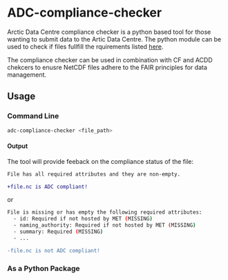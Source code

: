 # ADC-compliance-checker
Arctic Data Centre compliance checker is a python based tool for those wanting to submit data to the Artic Data Centre. The python module can be used to check if files fullfill the rquirements listed [here](https://adc.met.no/node/4).

The compliance checker can be used in combination with CF and ACDD chekcers to enusre NetCDF files adhere to the FAIR principles for data management.

## Usage

### Command Line
```sh
adc-compliance-checker <file_path>
```

#### Output

The tool will provide feeback on the compliance status of the file:
```sh
File has all required attributes and they are non-empty.
```
```diff
+file.nc is ADC compliant!
```
or
```sh
File is missing or has empty the following required attributes:
  - id: Required if not hosted by MET (MISSING)
  - naming_authority: Required if not hosted by MET (MISSING)
  - summary: Required (MISSING)
  - ...
```
```diff
-file.nc is not ADC compliant!
```


### As a Python Package